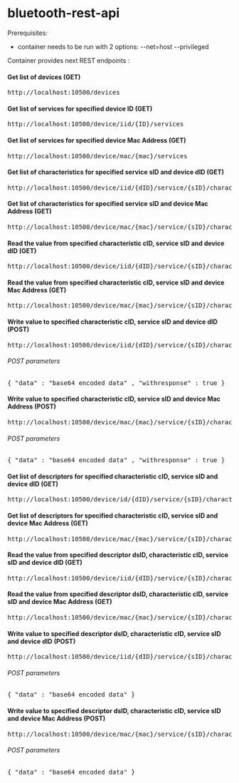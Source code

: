 # bluetooth-rest-api
Prerequisites:
- container needs to be run with 2 options: --net=host --privileged

Container provides next REST endpoints :

#### Get list of devices (GET)
<pre>
http://localhost:10500/devices
</pre>
#### Get list of services for specified device ID (GET)
<pre>
http://localhost:10500/device/iid/{ID}/services
</pre>
#### Get list of services for specified device Mac Address (GET)
<pre>
http://localhost:10500/device/mac/{mac}/services
</pre>
#### Get list of characteristics for specified service sID and device dID (GET)
<pre>
http://localhost:10500/device/iid/{dID}/service/{sID}/characteristics
</pre>
#### Get list of characteristics for specified service sID and device Mac Address (GET)
<pre>
http://localhost:10500/device/mac/{mac}/service/{sID}/characteristics
</pre>
#### Read the value from specified characteristic cID, service sID and device dID (GET)
<pre>
http://localhost:10500/device/iid/{dID}/service/{sID}/characteristic/{cID}
</pre>
#### Read the value from specified characteristic cID, service sID and device Mac Address (GET)
<pre>
http://localhost:10500/device/mac/{mac}/service/{sID}/characteristic/{cID}
</pre>
#### Write value to specified characteristic cID, service sID and device dID (POST)
<pre>
http://localhost:10500/device/iid/{dID}/service/{sID}/characteristic/{cID}
</pre>
###### POST parameters
<pre>
{ "data" : "base64 encoded data" , "withresponse" : true }
</pre>
#### Write value to specified characteristic cID, service sID and device Mac Address (POST)
<pre>
http://localhost:10500/device/mac/{mac}/service/{sID}/characteristic/{cID}
</pre>
###### POST parameters
<pre>
{ "data" : "base64 encoded data" , "withresponse" : true }
</pre>
#### Get list of descriptors for specified characteristic cID, service sID and device dID (GET)
<pre>
http://localhost:10500/device/id/{dID}/service/{sID}/characteristic/{cID}/descriptors
</pre>
#### Get list of descriptors for specified characteristic cID, service sID and device Mac Address (GET)
<pre>
http://localhost:10500/device/mac/{mac}/service/{sID}/characteristic/{cID}/descriptors
</pre>
#### Read the value from specified descriptor dsID, characteristic cID, service sID and device dID (GET)
<pre>
http://localhost:10500/device/iid/{dID}/service/{sID}/characteristic/{cID}/descriptor/{dsID}
</pre>
#### Read the value from specified descriptor dsID, characteristic cID, service sID and device Mac Address (GET)
<pre>
http://localhost:10500/device/mac/{mac}/service/{sID}/characteristic/{cID}/descriptor/{dsID}
</pre>
#### Write value to specified descriptor dsID, characteristic cID, service sID and device dID (POST)
<pre>
http://localhost:10500/device/iid/{dID}/service/{sID}/characteristic/{cID}/descriptor/{dsID}
</pre>
###### POST parameters
<pre>
{ "data" : "base64 encoded data" }
</pre>
#### Write value to specified descriptor dsID, characteristic cID, service sID and device Mac Address (POST)
<pre>
http://localhost:10500/device/mac/{mac}/service/{sID}/characteristic/{cID}/descriptor/{dsID}
</pre>
###### POST parameters
<pre>
{ "data" : "base64 encoded data" }
</pre>